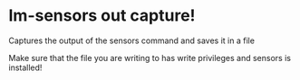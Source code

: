 # Im-sensors out capture!
Captures the output of the sensors command and saves it in a file

Make sure that the file you are writing to has write privileges and sensors is installed! 
